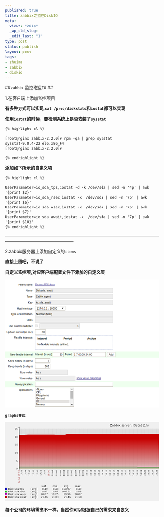 ```yaml
--- 
published: true
title: zabbix之监控DiskIO
meta: 
  views: "2014"
  _wp_old_slug: 
  _edit_last: "1"
type: post
status: publish
layout: post
tags: 
- zhuima
- zabbix
- diskio
---
```


##`zabbix` 监控磁盘`IO` ##

1.在客户端上添加监控项目

**有多种方式可以实现,`cat /proc/diskstats`和`iostat`都可以实现**

**使用`iostat`的时候，要检测系统上是否安装了`sysstat`**

    {% highlight cl %}

    [root@nginx zabbix-2.2.0]# rpm -qa | grep sysstat
    sysstat-9.0.4-22.el6.x86_64
    [root@nginx zabbix-2.2.0]# 

    {% endhighlight %}
    
**添加如下所示的自定义项**

    {% highlight cl %}

    UserParameter=io_sda_tps,iostat -d -k /dev/sda | sed -n '4p' | awk '{print $2}'
    UserParameter=io_sda_rsec,iostat -x  /dev/sda | sed -n '7p' | awk '{print $6}'
    UserParameter=io_sda_wsec,iostat -x  /dev/sda | sed -n '7p' | awk '{print $7}'
    UserParameter=io_sda_await,iostat -x  /dev/sda | sed -n '7p' | awk '{print $10}'
    {% endhighlight %}
     

————————————————————————————————————————————————————

2.zabbix服务器上添加自定义的`items`

**直接上图吧，不说了**

**自定义监控项,对应客户端配置文件下添加的自定义项**

<img src="/images/disk_io.png" alt="Sanjose" class="img-center" />

**`graphs样式`**

<img src="/images/disk_graphs.png" alt="Sanjose" class="img-center" />




**每个公司的环境需求不一样，当然你可以根据自己的需求来自定义**
